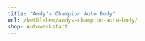 ```yaml
---
title: "Andy's Champion Auto Body"
url: /bethlehem/andys-champion-auto-body/
shop: Autowerkstatt
---
```

